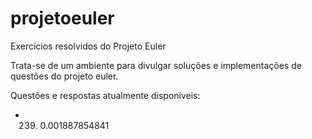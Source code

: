 # projetoeuler
Exercícios resolvidos do Projeto Euler

Trata-se de um ambiente para divulgar soluções e implementações de questões do projeto euler.

Questões e respostas atualmente disponíveis:
- 239) 0.001887854841
